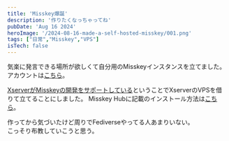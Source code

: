 ```yaml
---
title: 'Misskey爆誕'
description: '作りたくなっちゃってね'
pubDate: 'Aug 16 2024'
heroImage: '/2024-08-16-made-a-self-hosted-misskey/001.png'
tags: ["日常","Misskey","VPS"]
isTech: false
---
```


気楽に発言できる場所が欲しくて自分用のMisskeyインスタンスを立てました。  
アカウントは[こちら](https://misskey.abnoumaru.com/@abnoumaru)。

[XserverがMisskeyの開発をサポートしている](https://www.xserver.co.jp/news/news-article.php?id=85)ということでXserverのVPSを借りて立てることにしました。
Misskey Hubに記載のインストール方法は[こちら](https://misskey-hub.net/ja/docs/for-admin/install/guides/#xserver-vps%E3%81%A7%E3%82%A4%E3%83%B3%E3%82%B9%E3%83%88%E3%83%BC%E3%83%AB)。


作ってから気づいたけど周りでFediverseやってる人あまりいない。  
こっそり布教していこうと思う。